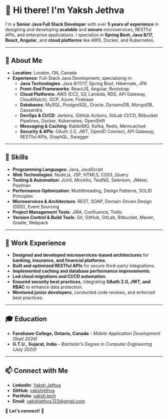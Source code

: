 # 👋 Hi there! I'm Yaksh Jethva

I'm a **Senior Java Full Stack Developer** with over **5 years of experience** in designing and developing **scalable** and **secure** microservices, RESTful APIs, and enterprise applications. I specialize in **Spring Boot, Java 8/17, React, Angular**, and **cloud platforms** like AWS, Docker, and Kubernetes.

---

## 🌱 About Me

- **Location**: London, ON, Canada  
- **Experience**: Full-Stack Java Development, specializing in:
  - **Java Technologies**: Java 8/11/17, Spring Boot, Hibernate, JPA
  - **Front-End Frameworks**: ReactJS, Angular, Bootstrap
  - **Cloud Platforms**: AWS (EC2, S3, Lambda, RDS, API Gateway, CloudWatch), GCP, Azure, Firebase
  - **Databases**: MySQL, PostgreSQL, Oracle, DynamoDB, MongoDB, Cassandra
  - **DevOps & CI/CD**: Jenkins, GitHub Actions, GitLab CI/CD, Bitbucket Pipelines, Docker, Kubernetes, OpenShift
  - **Messaging & Caching**: RabbitMQ, Kafka, Redis, Memcached
  - **Security & APIs**: OAuth 2.0, JWT, OpenID Connect, API Gateway, RESTful APIs, GraphQL, Swagger

---

## 🚀 Skills

- **Programming Languages**: Java, JavaScript  
- **Web Technologies**: Node.js, JSP, HTML5, CSS3, jQuery  
- **Testing & Automation**: JUnit, Mockito, TestNG, Selenium, JMeter, Postman  
- **Performance Optimization**: Multithreading, Design Patterns, SOLID Principles  
- **Microservices & Architecture**: REST, SOAP, Domain-Driven Design (DDD), Event Sourcing  
- **Project Management Tools**: JIRA, Confluence, Trello  
- **Version Control & Build Tools**: Git, GitHub, GitLab, Bitbucket, Maven, Gradle, Webpack  

---

## 💼 Work Experience

- **Designed and developed microservices-based architectures** for **banking, insurance, and financial platforms**.  
- **Built and optimized RESTful APIs** for secure third-party integrations.  
- **Implemented caching and database performance improvements**.
- **Led cloud migrations and CI/CD automation**.
- **Ensured security best practices**, integrating **OAuth 2.0, JWT, and RBAC** to enhance data protection.  
- **Mentored junior developers**, conducted code reviews, and enforced best practices.  

---

## 🎓 Education

- **Fanshawe College, Ontario, Canada** – *Mobile Application Development (Sept 2024)*  
- **G.T.U., Gujarat, India** – *Bachelor’s Degree in Computer Engineering (July 2020)*  

---

## 📫 Connect with Me

- **LinkedIn**: [Yaksh Jethva](https://www.linkedin.com/in/yakshjethva/)  
- **GitHub**: [yakshjethva](https://github.com/yakshjethva)  
- **Portfolio**: [yaksh.tech](https://www.yaksh.tech/)  
- **Email**: [yakshjethva.123@gmail.com](mailto:yakshjethva.123@gmail.com)  

🚀 **Let's connect!** 🚀
